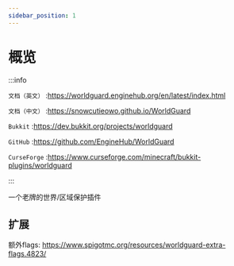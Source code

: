 ```yaml
---
sidebar_position: 1
---
```


# 概览

:::info

`文档（英文）` :https://worldguard.enginehub.org/en/latest/index.html

`文档（中文）` :https://snowcutieowo.github.io/WorldGuard

`Bukkit` :https://dev.bukkit.org/projects/worldguard

`GitHub` :https://github.com/EngineHub/WorldGuard

`CurseForge` :https://www.curseforge.com/minecraft/bukkit-plugins/worldguard

:::

一个老牌的世界/区域保护插件

## 扩展

额外flags: https://www.spigotmc.org/resources/worldguard-extra-flags.4823/
